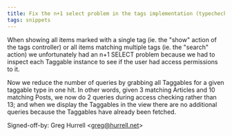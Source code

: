 ```yaml
---
title: Fix the n+1 select problem in the tags implementation (typechecked.net, 513d102)
tags: snippets
---
```


When showing all items marked with a single tag (ie. the "show" action of the tags controller) or all items matching multiple tags (ie. the "search" action) we unfortunately had an n+1 SELECT problem because we had to inspect each Taggable instance to see if the user had access permissions to it.

Now we reduce the number of queries by grabbing all Taggables for a given taggable type in one hit. In other words, given 3 matching Articles and 10 matching Posts, we now do 2 queries during access checking rather than 13; and when we display the Taggables in the view there are no additional queries because the Taggables have already been fetched.

Signed-off-by: Greg Hurrell &lt;greg@hurrell.net&gt;
